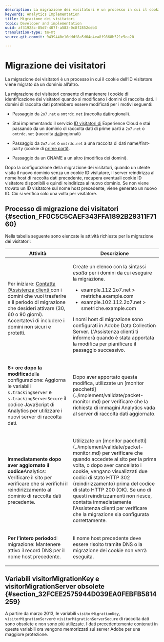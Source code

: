 ```yaml
---
description: La migrazione dei visitatori è un processo in cui il cookie dell’ID visitatore viene migrato da un dominio all’altro.
keywords: Analytics Implementation
title: Migrazione dei visitatori
topic: Developer and implementation
uuid: af31928c-85d7-407f-a583-0c8f2852ceb3
translation-type: tm+mt
source-git-commit: 0439440e10dddf8a5d64e4ea8f9868b521e5ca20

---
```



# Migrazione dei visitatori

La migrazione dei visitatori è un processo in cui il cookie dell’ID visitatore viene migrato da un dominio all’altro.

La migrazione dei visitatori consente di mantenere i cookie di identificazione dei visitatori quando si modificano i domini di raccolta dati. I domini di raccolta dati potrebbero essere modificati per i motivi seguenti:

* Passaggio da `2o7.net` a `omtrdc.net` (raccolta [dati](https://marketing.adobe.com/resources/help/en_US/whitepapers/rdc/)regionali).

* Stai implementando il servizio [ID visitatori di](https://marketing.adobe.com/resources/help/en_US/mcvid/) Experience Cloud e stai passando da un dominio di raccolta dati di prime parti a `2o7.net` o `omtrdc.net` (raccolta [dati](https://marketing.adobe.com/resources/help/en_US/whitepapers/rdc/)regionali)

* Passaggio da `2o7.net` o `omtrdc.net` a una raccolta di dati name/first-party (cookie di [prime parti)](https://marketing.adobe.com/resources/help/en_US/whitepapers/first_party_cookies/).

* Passaggio da un CNAME a un altro (modifica dei domini).

Dopo la configurazione della migrazione dei visitatori, quando un utente visita il nuovo dominio senza un cookie ID visitatore, il server reindirizza al nome host di raccolta dati precedente, recupera eventuali cookie ID visitatore disponibili e quindi reindirizza al nuovo dominio. Se non viene trovato un ID visitatore sul nome host precedente, viene generato un nuovo ID. Ciò si verifica solo una volta per visitatore.

## Processo di migrazione dei visitatori {#section_FF0C5C5CAEF343FFA1892B29311F7160}

Nella tabella seguente sono elencate le attività richieste per la migrazione dei visitatori:

<table id="table_7B2535FC3E264216A299686415C6B21C"> 
 <thead> 
  <tr> 
   <th colname="col1" class="entry"> Attività </th> 
   <th colname="col3" class="entry"> Descrizione </th> 
  </tr> 
 </thead>
 <tbody> 
  <tr> 
   <td colname="col1"> <p> <b></b> Per iniziare: <a href="https://helpx.adobe.com/marketing-cloud/contact-support.html"  > Contatta l’Assistenza clienti </a> con i domini che vuoi trasferire e il periodo di migrazione che desideri attivare (30, 60 o 90 giorni). Accertatevi di includere i domini non sicuri e protetti. </p> </td> 
   <td colname="col3"> <p>Create un elenco con la sintassi <i>esatta</i> per i domini da cui eseguire la migrazione. </p> 
    <ul id="ul_067EC5C7619141A6BDFBC209C9FD47E2"> 
     <li id="li_0723D948465A49C1871B81207AEDC4DC">example.112.2o7.net &gt; metriche.example.com </li> 
     <li id="li_B0CA15A593BD4AB9802E33A3FF037C7A">example.102.112.2o7.net &gt; smetriche.example.com </li> 
    </ul> <p>I nomi host di migrazione sono configurati in Adobe Data Collection Server. L'Assistenza clienti ti informerà quando è stata apportata la modifica per pianificare il passaggio successivo. </p> </td> 
  </tr> 
  <tr> 
   <td colname="col1"> <p> <b>6+ ore dopo la modifica</b>della configurazione: Aggiorna le variabili <code> s.trackingServer</code> e <code> s.trackingServerSecure</code> il codice JavaScript di Analytics per utilizzare i nuovi server di raccolta dati. </p> </td> 
   <td colname="col3"> <p>Dopo aver apportato questa modifica, utilizzate un [monitor pacchetti](../implement/validate/packet-monitor.md) per verificare che la richiesta di immagini Analytics vada al server di raccolta dati aggiornato. </p> </td> 
  </tr> 
  <tr> 
   <td colname="col1"> <p> <b>Immediatamente dopo aver aggiornato il codice</b>Analytics: Verificare il sito per verificare che si verifichi il reindirizzamento al dominio di raccolta dati precedente. </p> </td> 
   <td colname="col3"> <p>Utilizzate un [monitor pacchetti](../implement/validate/packet-monitor.md) per verificare che quando accedete al sito per la prima volta, o dopo aver cancellato i cookie, vengano visualizzati due codici di stato HTTP 302 (reindirizzamento) prima del codice di stato HTTP 200 (OK). Se uno di questi reindirizzamenti non riesce, contatta immediatamente l'Assistenza clienti per verificare che la migrazione sia configurata correttamente. </p> </td> 
  </tr> 
  <tr> 
   <td colname="col1"> <p> <b>Per l’intero periodo</b>di migrazione: Mantenere attivo il record DNS per il nome host precedente. </p> </td> 
   <td colname="col3"> <p>Il nome host precedente deve essere risolto tramite DNS o la migrazione dei cookie non verrà eseguita. </p> </td> 
  </tr> 
 </tbody> 
</table>

## Variabili visitorMigrationKey e visitorMigrationServer obsolete {#section_32FCEE2575944D039EA0FEBFB5814259}

A partire da marzo 2013, le variabili `visitorMigrationKey`, `visitorMigrationServer`e `visitorMigrationServerSecure` di raccolta dati sono obsolete e non sono più utilizzate. I dati precedentemente contenuti in queste variabili ora vengono memorizzati sui server Adobe per una maggiore protezione.
